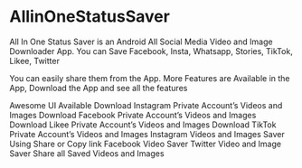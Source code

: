 # AllinOneStatusSaver
All In One Status Saver 
is an Android All Social Media Video and Image Downloader App. You can Save Facebook, Insta, Whatsapp, Stories, TikTok, Likee, Twitter

You can easily share them from the App.
More Features are Available in the App, Download the App and see all the features

 Awesome UI Available
Download Instagram Private Account’s Videos and Images
Download Facebook Private Account’s Videos and Images
Download Likee  Private Account’s Videos and Images
Download TikTok   Private Account’s Videos and Images
Instagram Videos and Images Saver Using Share or Copy link
Facebook Video Saver
Twitter Video and Image Saver
Share all Saved Videos and Images
